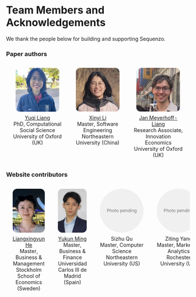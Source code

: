 <!--
 * @Author: Yuqi Liang dawson1900@live.com
 * @Date: 2025-09-12 14:40:49
 * @LastEditors: Yuqi Liang dawson1900@live.com
 * @LastEditTime: 2025-09-13 11:02:46
 * @FilePath: /SequenzoWebsite/docs/en/faq/team_and_acknolwedgements.md
 * @Description: 这是默认设置,请设置`customMade`, 打开koroFileHeader查看配置 进行设置: https://github.com/OBKoro1/koro1FileHeader/wiki/%E9%85%8D%E7%BD%AE
-->
# Team Members and Acknowledgements

We thank the people below for building and supporting Sequenzo.

<style>
.team-grid { border-collapse: collapse; border: none !important; border-top: none !important; border-bottom: none !important; border-left: none !important; border-right: none !important; border-spacing: 0 !important; box-shadow: none !important; }
.team-grid thead, .team-grid tbody, .team-grid tr { border: none !important; border-top: none !important; border-bottom: none !important; }
.team-grid td, .team-grid th { border: none !important; }
.team-grid td { vertical-align: top; padding: 12px 18px; }
.team-photo { width: 120px; height: 120px; object-fit: cover; display: block; margin: 0 auto 8px; border-radius: 12px; }
.placeholder-photo { width: 120px; height: 120px; display: flex; align-items: center; justify-content: center; margin: 0 auto 8px; border-radius: 60px; background: #f0f0f0; color: #777; font-size: 12px; }
</style>

### Paper authors

<div align="center">
<table class="team-grid">
  <tr>
    <td align="center">
      <img src="./img/yuqi.jpg" width="120" height="120" class="team-photo" alt="Yuqi Liang" />
      <div><a href="https://www.yuqi-liang.tech/">Yuqi Liang</a><br/>PhD, Computational Social Science<br/>University of Oxford (UK)</div>
    </td>
    <td align="center">
      <img src="./img/xinyi.png" width="120" height="120" class="team-photo" alt="Xinyi Li" />
      <div><a href="https://github.com/Fantasy201">Xinyi Li</a><br/>Master, Software Engineering<br/>Northeastern University (China)</div>
    </td>
    <td align="center">
      <img src="./img/jan.jpg" width="120" height="120" class="team-photo" alt="Jan Meyerhoff-Liang" />
      <div><a href="https://www.inet.ox.ac.uk/people/jan-meyerhoff-liang">Jan Meyerhoff-Liang</a><br/>Research Associate, Innovation Economics<br/>University of Oxford (UK)</div>
    </td>
  </tr>
  
</table>
</div>

### Website contributors

<div align="center">
<table class="team-grid">
  <tr>
    <td align="center">
      <img src="./img/xingyun.jpg" width="120" height="120" class="team-photo" alt="Liangxingyun He" />
      <div><a href="https://www.linkedin.com/in/liangxingyun-he-6aa128304/">Liangxingyun He</a><br/>Master, Business & Management<br/>Stockholm School of Economics (Sweden)</div>
    </td>
    <td align="center">
      <img src="./img/yukun_ming.png" width="120" height="120" class="team-photo" alt="Yukun Ming" />
      <div><a href="www.linkedin.com/in/yukun（stephan）-ming-a13878298">Yukun Ming</a><br/>Master, Business & Finance<br/>Universidad Carlos III de Madrid (Spain)</div>
    </td>
    <td align="center">
      <div class="placeholder-photo">Photo pending</div>
      <div>Sizhu Qu<br/>Master, Computer Science<br/>Northeastern University (US)</div>
    </td>
    <td align="center">
      <div class="placeholder-photo">Photo pending</div>
      <div>Ziting Yang<br/>Master, Marketing Analytics<br/>Rochester University (US)</div>
    </td>
  </tr>
</table>
</div>